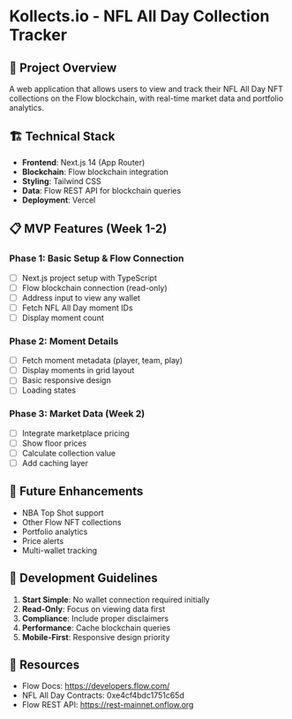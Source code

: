 # Kollects.io - NFL All Day Collection Tracker

## 🎯 Project Overview

A web application that allows users to view and track their NFL All Day NFT collections on the Flow blockchain, with real-time market data and portfolio analytics.

## 🏗️ Technical Stack

- **Frontend**: Next.js 14 (App Router)
- **Blockchain**: Flow blockchain integration
- **Styling**: Tailwind CSS
- **Data**: Flow REST API for blockchain queries
- **Deployment**: Vercel

## 📋 MVP Features (Week 1-2)

### Phase 1: Basic Setup & Flow Connection
- [ ] Next.js project setup with TypeScript
- [ ] Flow blockchain connection (read-only)
- [ ] Address input to view any wallet
- [ ] Fetch NFL All Day moment IDs
- [ ] Display moment count

### Phase 2: Moment Details
- [ ] Fetch moment metadata (player, team, play)
- [ ] Display moments in grid layout
- [ ] Basic responsive design
- [ ] Loading states

### Phase 3: Market Data (Week 2)
- [ ] Integrate marketplace pricing
- [ ] Show floor prices
- [ ] Calculate collection value
- [ ] Add caching layer

## 🚀 Future Enhancements

- NBA Top Shot support
- Other Flow NFT collections
- Portfolio analytics
- Price alerts
- Multi-wallet tracking

## 📝 Development Guidelines

1. **Start Simple**: No wallet connection required initially
2. **Read-Only**: Focus on viewing data first
3. **Compliance**: Include proper disclaimers
4. **Performance**: Cache blockchain queries
5. **Mobile-First**: Responsive design priority

## 🔗 Resources

- Flow Docs: https://developers.flow.com/
- NFL All Day Contracts: 0xe4cf4bdc1751c65d
- Flow REST API: https://rest-mainnet.onflow.org